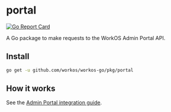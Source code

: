 # portal

[![Go Report Card](https://img.shields.io/badge/dev-reference-007d9c?logo=go&logoColor=white&style=flat)](https://pkg.go.dev/github.com/workos/workos-go/pkg/portal)

A Go package to make requests to the WorkOS Admin Portal API.

## Install

```sh
go get -u github.com/workos/workos-go/pkg/portal
```

## How it works

See the [Admin Portal integration guide](https://workos.com/docs/admin-portal/guide).

